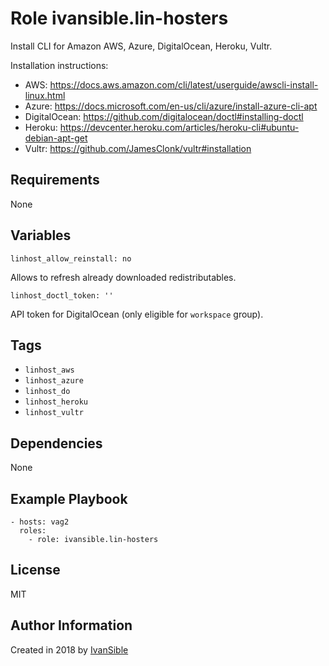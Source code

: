 # Role ivansible.lin-hosters

Install CLI for Amazon AWS, Azure, DigitalOcean, Heroku, Vultr.

Installation instructions:
- AWS:  https://docs.aws.amazon.com/cli/latest/userguide/awscli-install-linux.html
- Azure:  https://docs.microsoft.com/en-us/cli/azure/install-azure-cli-apt
- DigitalOcean:  https://github.com/digitalocean/doctl#installing-doctl
- Heroku:  https://devcenter.heroku.com/articles/heroku-cli#ubuntu-debian-apt-get
- Vultr:  https://github.com/JamesClonk/vultr#installation


## Requirements

None


## Variables

    linhost_allow_reinstall: no

Allows to refresh already downloaded redistributables.

    linhost_doctl_token: ''

API token for DigitalOcean (only eligible for `workspace` group).


## Tags

- `linhost_aws`
- `linhost_azure`
- `linhost_do`
- `linhost_heroku`
- `linhost_vultr`


## Dependencies

None


## Example Playbook

    - hosts: vag2
      roles:
        - role: ivansible.lin-hosters


## License

MIT


## Author Information

Created in 2018 by [IvanSible](https://github.com/ivansible)

